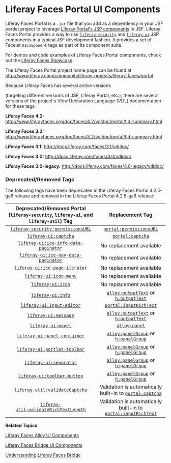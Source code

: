 # Liferay Faces Portal UI Components [](id=liferay-faces-portal-ui-components)

<!-- Eventually, this section (and module) needs to be expanded. First, the
reader needs some insight as to what Portal components are and why they'd want to use them.
Then, eventually, we need to demonstrate using Portal components in a JSF portlet. - Jim
--> 

Liferay Faces Portal is a `.jar` file that you add as a dependency in your JSF
portlet project to leverage
[Liferay Portal's JSP components](https://docs.liferay.com/portal/6.2/taglibs/index.html)
in JSF. Liferay Faces Portal provides a way to use [`liferay-security`](https://docs.liferay.com/portal/6.2/taglibs/liferay-security/tld-summary.html)
and [`liferay-ui`](https://docs.liferay.com/portal/6.2/taglibs/liferay-ui/tld-summary.html)
JSP components in a typical JSF development fashion. It provides a set of
Facelet `UIComponent` tags as part of its component suite. 

For demos and code examples of Liferay Faces Portal components, check out the
[Liferay Faces Showcase](www.liferayfaces.org). 

The Liferay Faces Portal project home page can be found at
<http://www.liferay.com/community/liferay-projects/liferay-faces/portal>. 

Because Liferay Faces has several active
versions
<!--(/develop/learning-paths/jsf/-/knowledge_base/6-2/understanding-the-liferay-faces-version-scheme)-->
(targeting different versions of JSF, Liferay Portal, etc.), there are several
versions of the project's View Declaration Language (VDL) documentation for
these tags: 

**Liferay Faces 4.2:** <http://www.liferayfaces.org/doc/faces/4.2/vdldoc/portal/tld-summary.html> 

**Liferay Faces 3.2:** <http://www.liferayfaces.org/doc/faces/3.2/vdldoc/portal/tld-summary.html> 

**Liferay Faces 3.1:** <http://docs.liferay.com/faces/3.1/vdldoc/> 

**Liferay Faces 3.0:** <http://docs.liferay.com/faces/3.0/vdldoc/> 

**Liferay Faces 3.0-legacy:** <http://docs.liferay.com/faces/3.0-legacy/vdldoc/> 

### Deprecated/Removed Tags [](id=deprecated-removed-tags)

The following tags have been deprecated in the Liferay Faces Portal 3.2.5-ga6
release and removed in the Liferay Faces Portal 4.2.5-ga6 release: 

| Deprecated/Removed Portal (`liferay-security`, `liferay-ui`, and `liferay-util`) Tag | Replacement Tag |
| :---: | :---: |
| [`liferay-security:permissionsURL`](http://www.liferayfaces.org/doc/faces/3.2/vdldoc/liferay-security/permissionsURL.html) | [`portal:permissionsURL`](http://www.liferayfaces.org/doc/faces/3.2/vdldoc/portal/permissionsURL.html) |
| [`liferay-ui:captcha`](http://www.liferayfaces.org/doc/faces/3.2/vdldoc/liferay-ui/captcha.html) | [`portal:captcha`](http://www.liferayfaces.org/doc/faces/3.2/vdldoc/portal/captcha.html) |
| [`liferay-ui:ice-info-data-paginator`](http://www.liferayfaces.org/doc/faces/3.2/vdldoc/liferay-ui/ice-info-data-paginator.html) | No replacement available |
| [`liferay-ui:ice-nav-data-paginator`](http://www.liferayfaces.org/doc/faces/3.2/vdldoc/liferay-ui/ice-nav-data-paginator.html) | No replacement available |
| [`liferay-ui:ice-page-iterator`](http://www.liferayfaces.org/doc/faces/3.2/vdldoc/liferay-ui/ice-page-iterator.html) | No replacement available |
| [`liferay-ui:icon-menu`](http://www.liferayfaces.org/doc/faces/3.2/vdldoc/liferay-ui/icon-menu.html) | No replacement available |
| [`liferay-ui:icon`](http://www.liferayfaces.org/doc/faces/3.2/vdldoc/liferay-ui/icon.html) | No replacement available |
| [`liferay-ui:info`](http://www.liferayfaces.org/doc/faces/3.2/vdldoc/liferay-ui/info.html) | [`alloy:outputText`](http://www.liferayfaces.org/doc/faces/3.2/vdldoc/alloy/outputText.html) or [`h:outputText`](https://javaserverfaces.java.net/docs/2.2/vdldocs/facelets/h/outputText.html) |
| [`liferay-ui:input-editor`](http://www.liferayfaces.org/doc/faces/3.2/vdldoc/liferay-ui/input-editor.html) | [`portal:inputRichText`](http://www.liferayfaces.org/doc/faces/3.2/vdldoc/portal/inputRichText.html) |
| [`liferay-ui:message`](http://www.liferayfaces.org/doc/faces/3.2/vdldoc/liferay-ui/message.html) | [`alloy:outputText`](http://www.liferayfaces.org/doc/faces/3.2/vdldoc/alloy/outputText.html) or [`h:outputText`](https://javaserverfaces.java.net/docs/2.2/vdldocs/facelets/h/outputText.html) |
| [`liferay-ui:panel`](http://www.liferayfaces.org/doc/faces/3.2/vdldoc/liferay-ui/panel.html) | [`alloy:panel`](http://www.liferayfaces.org/doc/faces/3.2/vdldoc/alloy/panel.html) |
| [`liferay-ui:panel-container`](http://www.liferayfaces.org/doc/faces/3.2/vdldoc/liferay-ui/panel-container.html) | [`alloy:panelGroup`](http://www.liferayfaces.org/doc/faces/3.2/vdldoc/alloy/panelGroup.html) or [`h:panelGroup`](https://javaserverfaces.java.net/docs/2.2/vdldocs/facelets/h/panelGroup.html) |
| [`liferay-ui:portlet-toolbar`](http://www.liferayfaces.org/doc/faces/3.2/vdldoc/liferay-ui/portlet-toolbar.html) | [`alloy:panelGroup`](http://www.liferayfaces.org/doc/faces/3.2/vdldoc/alloy/panelGroup.html) or [`h:panelGroup`](https://javaserverfaces.java.net/docs/2.2/vdldocs/facelets/h/panelGroup.html) |
| [`liferay-ui:separator`](http://www.liferayfaces.org/doc/faces/3.2/vdldoc/liferay-ui/separator.html) | [`alloy:panelGroup`](http://www.liferayfaces.org/doc/faces/3.2/vdldoc/alloy/panelGroup.html) or [`h:panelGroup`](https://javaserverfaces.java.net/docs/2.2/vdldocs/facelets/h/panelGroup.html) |
| [`liferay-ui:toolbar-button`](http://www.liferayfaces.org/doc/faces/3.2/vdldoc/liferay-ui/toolbar-button.html) | [`alloy:panelGroup`](http://www.liferayfaces.org/doc/faces/3.2/vdldoc/alloy/panelGroup.html) or [`h:panelGroup`](https://javaserverfaces.java.net/docs/2.2/vdldocs/facelets/h/panelGroup.html) |
| [`liferay-util:validateCaptcha`](http://www.liferayfaces.org/doc/faces/3.2/vdldoc/liferay-util/validateCaptcha.html) | Validation is automatically built-in to [`portal:captcha`](http://www.liferayfaces.org/doc/faces/3.2/vdldoc/portal/captcha.html) |
| [`liferay-util:validateRichTextLength`](http://www.liferayfaces.org/doc/faces/3.2/vdldoc/liferay-util/validateRichTextLength.html) | Validation is automatically built-in to [`portal:inputRichText`](http://www.liferayfaces.org/doc/faces/3.2/vdldoc/portal/inputRichText.html) |

**Related Topics**

[Liferay Faces Alloy UI Components](/develop/tutorials/-/knowledge_base/6-2/tutorials/liferay-faces-alloy-ui-components)

[Liferay Faces Bridge UI Components](/develop/tutorials/-/knowledge_base/6-2/tutorials/liferay-faces-bridge-ui-components)

[Understanding Liferay Faces Bridge](/develop/tutorials-jsf-test/-/knowledge_base/tutorials-test-jsf/understanding-liferay-faces-bridge)
